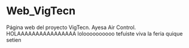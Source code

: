 # Web_VigTecn
Página web del proyecto VigTecn. Ayesa Air Control.
HOLAAAAAAAAAAAAAAAA
loloooooooooo
tefuiste
viva la feria
quique setien